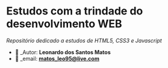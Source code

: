 # Estudos com a trindade do desenvolvimento WEB
*Repositório dedicado a estudos de HTML5, CSS3 e Javascript*

* :bust_in_silhouette: _Autor: **Leonardo dos Santos Matos**
* :pencil:  _email: **matos_leo95@live.com**
